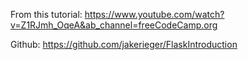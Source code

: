 From this tutorial: 
https://www.youtube.com/watch?v=Z1RJmh_OqeA&ab_channel=freeCodeCamp.org

Github: 
https://github.com/jakerieger/FlaskIntroduction

